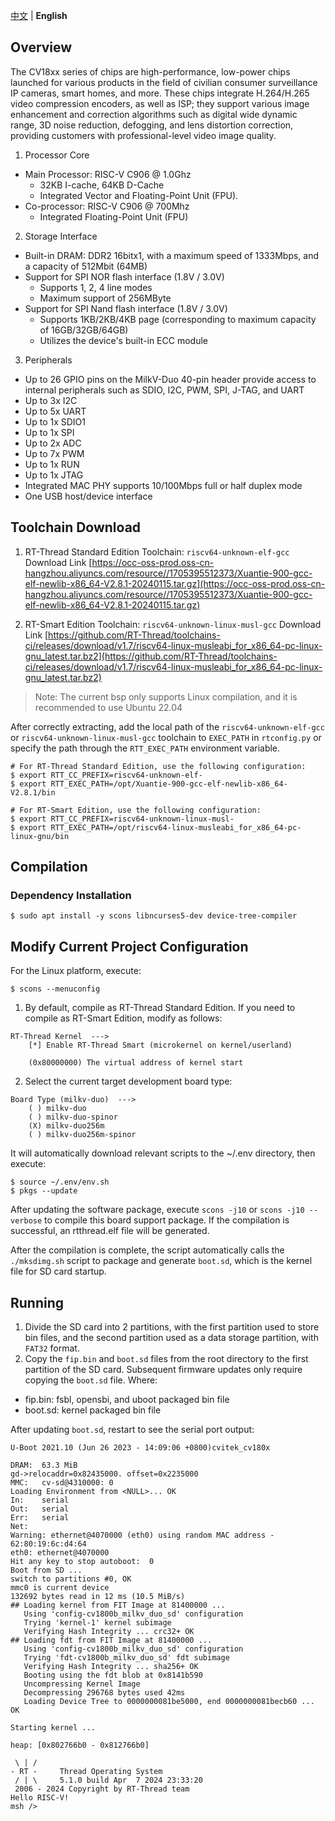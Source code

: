 [中文](README.md) | **English** 

## Overview
The CV18xx series of chips are high-performance, low-power chips launched for various products in the field of civilian consumer surveillance IP cameras, smart homes, and more. These chips integrate H.264/H.265 video compression encoders, as well as ISP; they support various image enhancement and correction algorithms such as digital wide dynamic range, 3D noise reduction, defogging, and lens distortion correction, providing customers with professional-level video image quality.

1. Processor Core
- Main Processor: RISC-V C906 @ 1.0Ghz
  - 32KB I-cache, 64KB D-Cache
  - Integrated Vector and Floating-Point Unit (FPU).
- Co-processor: RISC-V C906 @ 700Mhz
  - Integrated Floating-Point Unit (FPU)

2. Storage Interface
- Built-in DRAM: DDR2 16bitx1, with a maximum speed of 1333Mbps, and a capacity of 512Mbit (64MB)
- Support for SPI NOR flash interface (1.8V / 3.0V)
  - Supports 1, 2, 4 line modes
  - Maximum support of 256MByte
- Support for SPI Nand flash interface (1.8V / 3.0V)
  - Supports 1KB/2KB/4KB page (corresponding to maximum capacity of 16GB/32GB/64GB)
  - Utilizes the device's built-in ECC module

3. Peripherals
- Up to 26 GPIO pins on the MilkV-Duo 40-pin header provide access to internal peripherals such as SDIO, I2C, PWM, SPI, J-TAG, and UART
- Up to 3x I2C
- Up to 5x UART
- Up to 1x SDIO1
- Up to 1x SPI
- Up to 2x ADC
- Up to 7x PWM
- Up to 1x RUN
- Up to 1x JTAG
- Integrated MAC PHY supports 10/100Mbps full or half duplex mode
- One USB host/device interface

## Toolchain Download
1. RT-Thread Standard Edition Toolchain: `riscv64-unknown-elf-gcc` Download Link [https://occ-oss-prod.oss-cn-hangzhou.aliyuncs.com/resource//1705395512373/Xuantie-900-gcc-elf-newlib-x86_64-V2.8.1-20240115.tar.gz](https://occ-oss-prod.oss-cn-hangzhou.aliyuncs.com/resource//1705395512373/Xuantie-900-gcc-elf-newlib-x86_64-V2.8.1-20240115.tar.gz)

2. RT-Smart Edition Toolchain: `riscv64-unknown-linux-musl-gcc` Download Link [https://github.com/RT-Thread/toolchains-ci/releases/download/v1.7/riscv64-linux-musleabi_for_x86_64-pc-linux-gnu_latest.tar.bz2](https://github.com/RT-Thread/toolchains-ci/releases/download/v1.7/riscv64-linux-musleabi_for_x86_64-pc-linux-gnu_latest.tar.bz2)

> Note:
The current bsp only supports Linux compilation, and it is recommended to use Ubuntu 22.04

After correctly extracting, add the local path of the `riscv64-unknown-elf-gcc` or `riscv64-unknown-linux-musl-gcc` toolchain to `EXEC_PATH` in `rtconfig.py` or specify the path through the `RTT_EXEC_PATH` environment variable.

```shell
# For RT-Thread Standard Edition, use the following configuration:
$ export RTT_CC_PREFIX=riscv64-unknown-elf-
$ export RTT_EXEC_PATH=/opt/Xuantie-900-gcc-elf-newlib-x86_64-V2.8.1/bin

# For RT-Smart Edition, use the following configuration:
$ export RTT_CC_PREFIX=riscv64-unknown-linux-musl-
$ export RTT_EXEC_PATH=/opt/riscv64-linux-musleabi_for_x86_64-pc-linux-gnu/bin
```

## Compilation

### Dependency Installation
```shell
$ sudo apt install -y scons libncurses5-dev device-tree-compiler
```

## Modify Current Project Configuration

For the Linux platform, execute:
```shell
$ scons --menuconfig
```

1. By default, compile as RT-Thread Standard Edition. If you need to compile as RT-Smart Edition, modify as follows:
```shell
RT-Thread Kernel  --->
    [*] Enable RT-Thread Smart (microkernel on kernel/userland)

    (0x80000000) The virtual address of kernel start
```

2. Select the current target development board type:
```shell
Board Type (milkv-duo)  --->
    ( ) milkv-duo
    ( ) milkv-duo-spinor
    (X) milkv-duo256m
    ( ) milkv-duo256m-spinor
```

It will automatically download relevant scripts to the ~/.env directory, then execute:
```shell
$ source ~/.env/env.sh
$ pkgs --update
```
After updating the software package, execute `scons -j10` or `scons -j10 --verbose` to compile this board support package. If the compilation is successful, an rtthread.elf file will be generated.

After the compilation is complete, the script automatically calls the `./mksdimg.sh` script to package and generate `boot.sd`, which is the kernel file for SD card startup.

## Running
1. Divide the SD card into 2 partitions, with the first partition used to store bin files, and the second partition used as a data storage partition, with `FAT32` format.
2. Copy the `fip.bin` and `boot.sd` files from the root directory to the first partition of the SD card. Subsequent firmware updates only require copying the `boot.sd` file.
Where:
- fip.bin: fsbl, opensbi, and uboot packaged bin file
- boot.sd: kernel packaged bin file

After updating `boot.sd`, restart to see the serial port output:

```shell
U-Boot 2021.10 (Jun 26 2023 - 14:09:06 +0800)cvitek_cv180x

DRAM:  63.3 MiB
gd->relocaddr=0x82435000. offset=0x2235000
MMC:   cv-sd@4310000: 0
Loading Environment from <NULL>... OK
In:    serial
Out:   serial
Err:   serial
Net:
Warning: ethernet@4070000 (eth0) using random MAC address - 62:80:19:6c:d4:64
eth0: ethernet@4070000
Hit any key to stop autoboot:  0
Boot from SD ...
switch to partitions #0, OK
mmc0 is current device
132692 bytes read in 12 ms (10.5 MiB/s)
## Loading kernel from FIT Image at 81400000 ...
   Using 'config-cv1800b_milkv_duo_sd' configuration
   Trying 'kernel-1' kernel subimage
   Verifying Hash Integrity ... crc32+ OK
## Loading fdt from FIT Image at 81400000 ...
   Using 'config-cv1800b_milkv_duo_sd' configuration
   Trying 'fdt-cv1800b_milkv_duo_sd' fdt subimage
   Verifying Hash Integrity ... sha256+ OK
   Booting using the fdt blob at 0x8141b590
   Uncompressing Kernel Image
   Decompressing 296768 bytes used 42ms
   Loading Device Tree to 0000000081be5000, end 0000000081becb60 ... OK

Starting kernel ...

heap: [0x802766b0 - 0x812766b0]

 \ | /
- RT -     Thread Operating System
 / | \     5.1.0 build Apr  7 2024 23:33:20
 2006 - 2024 Copyright by RT-Thread team
Hello RISC-V!
msh />
```